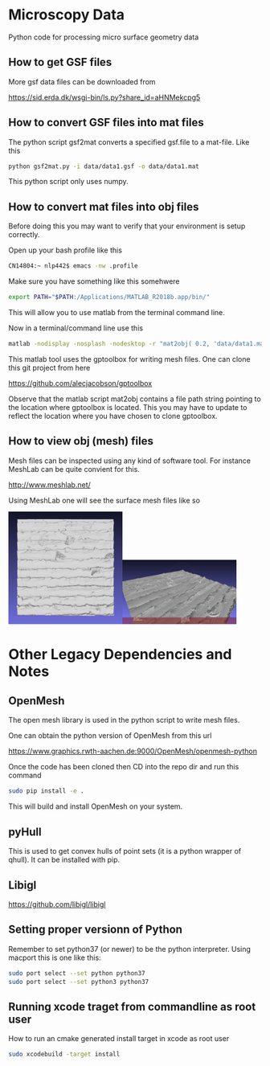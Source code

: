 # Microscopy Data
Python code for processing micro surface geometry data


## How to get GSF files

More gsf data files can be downloaded from

https://sid.erda.dk/wsgi-bin/ls.py?share_id=aHNMekcpg5



## How to convert GSF files into mat files

The python script gsf2mat converts a specified gsf.file to a mat-file. Like this

```bash
python gsf2mat.py -i data/data1.gsf -o data/data1.mat
```

This python script only uses numpy. 

## How to convert mat files into obj files

Before doing this you may want to verify that your environment is setup correctly.

Open up your bash profile like this

```bash
CN14804:~ nlp442$ emacs -nw .profile
```


Make sure you have something like this somehwere

```bash
export PATH="$PATH:/Applications/MATLAB_R2018b.app/bin/"
```

This will allow you to use matlab from the terminal command line.

Now in a terminal/command line use this


```bash
matlab -nodisplay -nosplash -nodesktop -r "mat2obj( 0.2, 'data/data1.mat', 'data/data1.obj');exit();"
```

This matlab tool uses the gptoolbox for writing mesh files. One can clone this git project from here

https://github.com/alecjacobson/gptoolbox

Observe that the matlab script mat2obj contains a file path string pointing to the location where gptoolbox is located. This you may have to update to reflect the location where you have chosen to clone gptoolbox.


## How to view obj (mesh) files

Mesh files can be inspected using any kind of software tool. For instance MeshLab can be quite convient for this.

http://www.meshlab.net/

Using MeshLab one will see the surface mesh files like so

<img src='doc/images/meshlab_screen_shot_01.png' width='45%'/><img src='doc/images/meshlab_screen_shot_02.png' width='45%'/>



# Other Legacy Dependencies and Notes

## OpenMesh
The open mesh library is used in the python script to write mesh files. 

One can obtain the python version of OpenMesh from this url

https://www.graphics.rwth-aachen.de:9000/OpenMesh/openmesh-python

Once the code has been cloned then CD into the repo dir and run this command

````bash
sudo pip install -e .
````

This will build and install OpenMesh on your system.


## pyHull

This is used to get convex hulls of point sets (it is a python wrapper of qhull). It can be installed with pip.


## Libigl


https://github.com/libigl/libigl

## Setting proper versionn of Python

Remember to set python37 (or newer) to be the python interpreter. Using macport this is one like this:

``` bash
sudo port select --set python python37
sudo port select --set python3 python37
```

## Running xcode traget from commandline as root user

How to run an cmake generated install target in xcode as root user

````bash
sudo xcodebuild -target install
````
